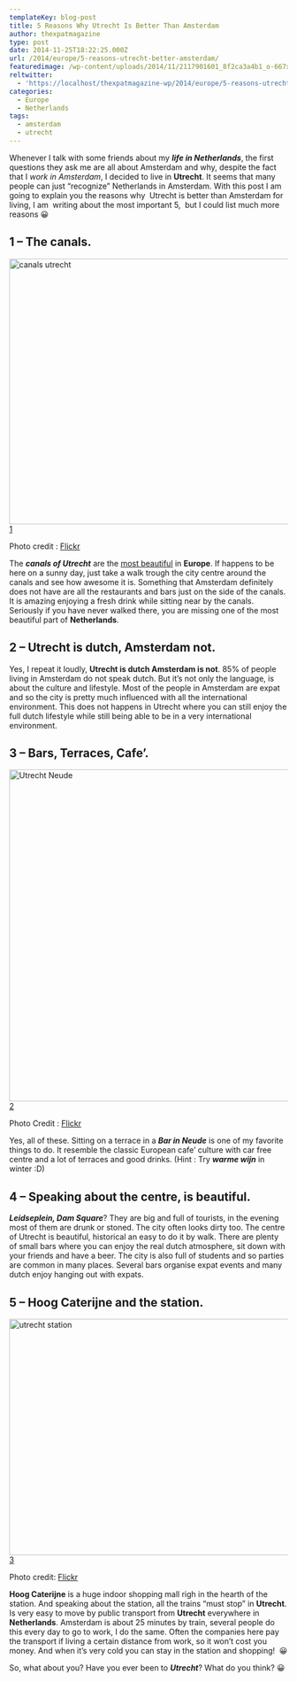 ```yaml
---
templateKey: blog-post
title: 5 Reasons Why Utrecht Is Better Than Amsterdam
author: thexpatmagazine
type: post
date: 2014-11-25T18:22:25.000Z
url: /2014/europe/5-reasons-utrecht-better-amsterdam/
featuredimage: /wp-content/uploads/2014/11/2117901601_8f2ca3a4b1_o-667x500.jpg
reltwitter:
  - 'https://localhost/thexpatmagazine-wp/2014/europe/5-reasons-utrecht-better-amsterdam/?utm_source=ReviveOldPost&utm_medium=social&utm_campaign=ReviveOldPost'
categories:
  - Europe
  - Netherlands
tags:
  - amsterdam
  - utrecht
---
```


Whenever I talk with some friends about my _**life in Netherlands**_, the first questions they ask me are all about Amsterdam and why, despite the fact that I _work in Amsterdam_, I decided to live in **Utrecht**. It seems that many people can just &#8220;recognize&#8221; Netherlands in Amsterdam. With this post I am going to explain you the reasons why  Utrecht is better than Amsterdam for living, I am  writing about the most important 5,  but I could list much more reasons 😀<!--more-->

## 1 &#8211; The canals.

<img class="alignnone size-full wp-image-331" src="/img/uploads/2014/11/7804170274_315f39592a_z.jpg" alt="canals utrecht" width="640" height="480" srcset="/img/uploads/2014/11/7804170274_315f39592a_z.jpg 640w, /img/uploads/2014/11/7804170274_315f39592a_z-300x225.jpg 300w" sizes="(max-width: 640px) 100vw, 640px" />[1]

Photo credit : <a href="https://www.flickr.com/photos/cveira/7804170274/in/photolist-cTCpVU-efHaMP-9x86Hj-poqs1b-4ZUCmn-7yxu-htwFHx-bFfztL-7yAL-cstsJN-git3gd-f4vfma-ghShmC-bDGN9S-9x5d9V-aF7fB2-e76ULk-9DwG65-7WQUnm-7mQy9K-aPrzPV-cUtHR1-cUM4hs-efFcAo-8t8jrK-eqdEPB-HV4YD-58pCzX-9QaBBM-o8pBaZ-9EWTAu-hMLZQ9-heaivb-oc8SHc-cnk7Yo-nMUGHP-oNFEQT-efvEKG-4t1QAt-5vRoAR-5vRorx-S5GR-3RZeq-V87c-6aWGhB-S5GT-2oeC8-S5GS-S5wK-5jFcAR" target="_blank">Flickr</a>

The _**canals of Utrecht**_ are the <a href="https://oranjeflamingo.wordpress.com/2014/04/11/europes-most-beautiful-canals-are-in-utrecht/" target="_blank">most beautiful</a> in **Europe**. If happens to be here on a sunny day, just take a walk trough the city centre around the canals and see how awesome it is. Something that Amsterdam definitely does not have are all the restaurants and bars just on the side of the canals. It is amazing enjoying a fresh drink while sitting near by the canals. Seriously if you have never walked there, you are missing one of the most beautiful part of **Netherlands**.

## 2 &#8211; Utrecht is dutch, Amsterdam not.



Yes, I repeat it loudly, **Utrecht is dutch Amsterdam is not**. 85% of people living in Amsterdam do not speak dutch. But it&#8217;s not only the language, is about the culture and lifestyle. Most of the people in Amsterdam are expat and so the city is pretty much influenced with all the international environment. This does not happens in Utrecht where you can still enjoy the full dutch lifestyle while still being able to be in a very international environment.

## 3 &#8211; Bars, Terraces, Cafe&#8217;.

<img class="alignnone size-full wp-image-333" src="/img/uploads/2014/11/2117901601_8f2ca3a4b1_o.jpg" alt="Utrecht Neude" width="800" height="600" srcset="/img/uploads/2014/11/2117901601_8f2ca3a4b1_o.jpg 800w, /img/uploads/2014/11/2117901601_8f2ca3a4b1_o-300x225.jpg 300w, /img/uploads/2014/11/2117901601_8f2ca3a4b1_o-768x576.jpg 768w, /img/uploads/2014/11/2117901601_8f2ca3a4b1_o-667x500.jpg 667w" sizes="(max-width: 800px) 100vw, 800px" />[2]

Photo Credit : <a href="https://www.flickr.com/photos/anneliez/2117901601/in/photolist-7PH5m-7QjfD-4TrkEE-dNfiff-dNfoMQ-7XnqUF-c2hxVW-4hSkNL-71Ay1w-4AF9oC-9QSaMd-4e9NmR-3hNzd-j9J8Cq-3hNzm-3hNzv-h7fg88-5HosC-81iJdr-79hfbF-6VUoan-itcyeK-77vDoY-avap9P-gttbVr-ayofo1-81mPkS-81ivYK-4rxkxz-3hNz8-6Ytf-FHtx8-6J4wBS-2AK2mY-ayFvRd-3etmQ5-6Yv4-8Vm4Qj-6YtX-6YsM-77rHpF-6Ys2-EWAe4-6Yum-FHrLW-8Vm4Md-8Vi11a-8VhZAc-8Vm5aA-8Vm4US" target="_blank">Flickr</a>

Yes, all of these. Sitting on a terrace in a _**Bar in Neude**_ is one of my favorite things to do. It resemble the classic European cafe&#8217; culture with car free centre and a lot of terraces and good drinks. (Hint : Try **_warme wijn_** in winter :D)

## 4 &#8211; Speaking about the centre, is beautiful.

_**Leidseplein, Dam Square**_? They are big and full of tourists, in the evening most of them are drunk or stoned. The city often looks dirty too. The centre of Utrecht is beautiful, historical an easy to do it by walk. There are plenty of small bars where you can enjoy the real dutch atmosphere, sit down with your friends and have a beer. The city is also full of students and so parties are common in many places. Several bars organise expat events and many dutch enjoy hanging out with expats.

## 5 &#8211; Hoog Caterijne and the station.

<img class="alignnone size-full wp-image-334" src="/img/uploads/2014/11/10350172764_79cbe1c3ae_z.jpg" alt="utrecht station" width="640" height="427" srcset="/img/uploads/2014/11/10350172764_79cbe1c3ae_z.jpg 640w, /img/uploads/2014/11/10350172764_79cbe1c3ae_z-300x200.jpg 300w" sizes="(max-width: 640px) 100vw, 640px" />[3]

Photo credit: <a href="https://www.flickr.com/photos/16782093@N03/10350172764/in/photolist-2eMkfi-adTgSX-fKd4Np-fnsoHQ-fnspqb-i8fDwc-pCfGip-fndcFz-iukeWS-4MYA8z-asKa48-fjgZTA-pCfFCB-otoAB5-6d78zU-qire-gLBkLy-oxAR4a-oQ4Q2y-f6siu7-gLD43E-gLCVDb-fKd4Qz-f6shwh-eVYtmu-2iiS5h-fJkCNE-dRYpoG-eVM3LP-dRSNrR-dRSQhD-dRYrgf-gAq6dP-aL2ZLH-bkrMX6-aCY8iY-oQ535m-oN4ZxJ-5U87qc-oQ5o1U-fUHccX-4rgTP2-7GyrQm-bBni6u-f1JzVB-tw4Yi-dcP7Ao-5Rancv-ot8SwR-euSu8X" target="_blank">Flickr</a>

**Hoog Caterijne** is a huge indoor shopping mall righ in the hearth of the station. And speaking about the station, all the trains &#8220;must stop&#8221; in **Utrecht**. Is very easy to move by public transport from **Utrecht** everywhere in **Netherlands**. Amsterdam is about 25 minutes by train, several people do this every day to go to work, I do the same. Often the companies here pay the transport if living a certain distance from work, so it won&#8217;t cost you money. And when it&#8217;s very cold you can stay in the station and shopping!  😀

So, what about you? Have you ever been to _**Utrecht**_? What do you think? 😀

&nbsp;

[1]: /img/uploads/2014/11/7804170274_315f39592a_z.jpg
[2]: /img/uploads/2014/11/2117901601_8f2ca3a4b1_o.jpg
[3]: /img/uploads/2014/11/10350172764_79cbe1c3ae_z.jpg

